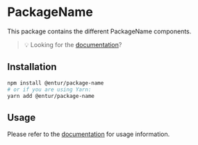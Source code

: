 # PackageName

This package contains the different PackageName components.

> 💡 Looking for the [documentation](https://entur-design-system.firebaseapp.com/komponenter/)?

## Installation

```sh
npm install @entur/package-name
# or if you are using Yarn:
yarn add @entur/package-name
```

## Usage

Please refer to the [documentation](https://entur-design-system.firebaseapp.com/komponenter/) for usage information.
